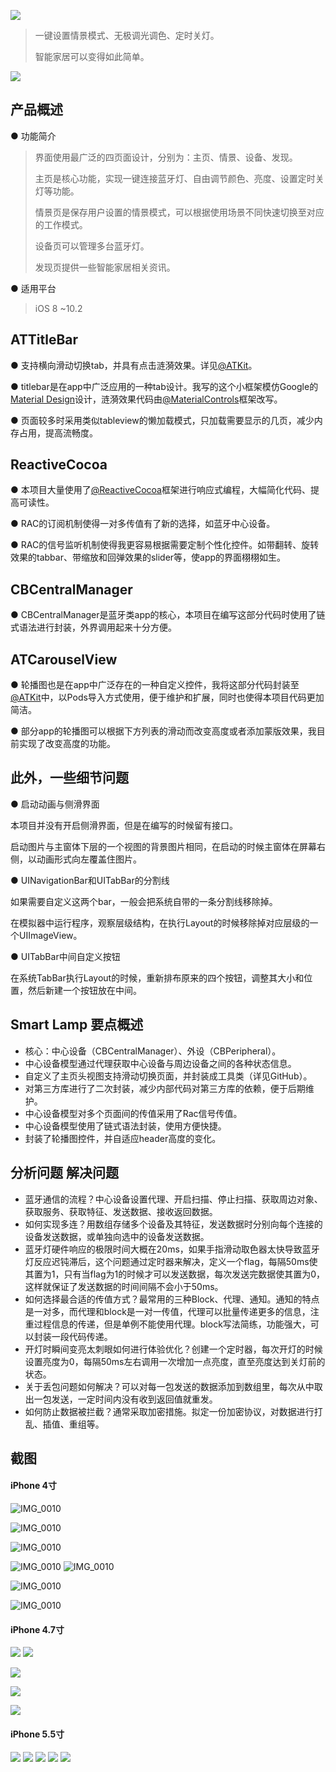 ![](resources/icons/header.png)

> 一键设置情景模式、无极调光调色、定时关灯。 
>
> 智能家居可以变得如此简单。

[![](resources/icons/button.png)](http://appstore.com)



## 产品概述

● 功能简介

> 界面使用最广泛的四页面设计，分别为：主页、情景、设备、发现。 
>
> 主页是核心功能，实现一键连接蓝牙灯、自由调节颜色、亮度、设置定时关灯等功能。 
>
> 情景页是保存用户设置的情景模式，可以根据使用场景不同快速切换至对应的工作模式。 
>
> 设备页可以管理多台蓝牙灯。 
>
> 发现页提供一些智能家居相关资讯。



● 适用平台

> iOS 8 ~10.2









## ATTitleBar

● 支持横向滑动切换tab，并具有点击涟漪效果。详见[@ATKit](https://cocoapods.org/pods/atkit)。

● titlebar是在app中广泛应用的一种tab设计。我写的这个小框架模仿Google的[Material Design](https://www.uplabs.com/)设计，涟漪效果代码由[@MaterialControls](https://cocoapods.org/pods/MaterialControls)框架改写。 

● 页面较多时采用类似tableview的懒加载模式，只加载需要显示的几页，减少内存占用，提高流畅度。



## ReactiveCocoa

● 本项目大量使用了[@ReactiveCocoa](https://cocoapods.org/pods/ReactiveCocoa)框架进行响应式编程，大幅简化代码、提高可读性。 

● RAC的订阅机制使得一对多传值有了新的选择，如蓝牙中心设备。 

● RAC的信号监听机制使得我更容易根据需要定制个性化控件。如带翻转、旋转效果的tabbar、带缩放和回弹效果的slider等，使app的界面栩栩如生。



## CBCentralManager

● CBCentralManager是蓝牙类app的核心，本项目在编写这部分代码时使用了链式语法进行封装，外界调用起来十分方便。



## ATCarouselView

● 轮播图也是在app中广泛存在的一种自定义控件，我将这部分代码封装至[@ATKit](https://cocoapods.org/pods/atkit)中，以Pods导入方式使用，便于维护和扩展，同时也使得本项目代码更加简洁。 

● 部分app的轮播图可以根据下方列表的滑动而改变高度或者添加蒙版效果，我目前实现了改变高度的功能。





## 此外，一些细节问题

● 启动动画与侧滑界面

本项目并没有开启侧滑界面，但是在编写的时候留有接口。 

启动图片与主窗体下层的一个视图的背景图片相同，在启动的时候主窗体在屏幕右侧，以动画形式向左覆盖住图片。

● UINavigationBar和UITabBar的分割线

如果需要自定义这两个bar，一般会把系统自带的一条分割线移除掉。 

在模拟器中运行程序，观察层级结构，在执行Layout的时候移除掉对应层级的一个UIImageView。

● UITabBar中间自定义按钮

在系统TabBar执行Layout的时候，重新排布原来的四个按钮，调整其大小和位置，然后新建一个按钮放在中间。





## Smart Lamp 要点概述

- 核心：中心设备（CBCentralManager）、外设（CBPeripheral）。
- 中心设备模型通过代理获取中心设备与周边设备之间的各种状态信息。
- 自定义了主页头视图支持滑动切换页面，并封装成工具类（详见GitHub）。
- 对第三方库进行了二次封装，减少内部代码对第三方库的依赖，便于后期维护。
- 中心设备模型对多个页面间的传值采用了Rac信号传值。
- 中心设备模型使用了链式语法封装，使用方便快捷。
- 封装了轮播图控件，并自适应header高度的变化。





## 分析问题 解决问题

- 蓝牙通信的流程？中心设备设置代理、开启扫描、停止扫描、获取周边对象、获取服务、获取特征、发送数据、接收返回数据。
- 如何实现多连？用数组存储多个设备及其特征，发送数据时分别向每个连接的设备发送数据，或单独向选中的设备发送数据。
- 蓝牙灯硬件响应的极限时间大概在20ms，如果手指滑动取色器太快导致蓝牙灯反应迟钝滞后，这个问题通过定时器来解决，定义一个flag，每隔50ms使其置为1，只有当flag为1的时候才可以发送数据，每次发送完数据使其置为0，这样就保证了发送数据的时间间隔不会小于50ms。
- 如何选择最合适的传值方式？最常用的三种Block、代理、通知。通知的特点是一对多，而代理和block是一对一传值，代理可以批量传递更多的信息，注重过程信息的传递，但是单例不能使用代理。block写法简练，功能强大，可以封装一段代码传递。
- 开灯时瞬间变亮太刺眼如何进行体验优化？创建一个定时器，每次开灯的时候设置亮度为0，每隔50ms左右调用一次增加一点亮度，直至亮度达到关灯前的状态。
- 关于丢包问题如何解决？可以对每一包发送的数据添加到数组里，每次从中取出一包发送，一定时间内没有收到返回值就重发。
- 如何防止数据被拦截？通常采取加密措施。拟定一份加密协议，对数据进行打乱、插值、重组等。



## 截图

#### iPhone 4寸



![IMG_0010](resources/screenshot/iphone,4.0/IMG_0010.PNG)


![IMG_0010](resources/screenshot/iphone,4.0/IMG_0001.PNG)


![IMG_0010](resources/screenshot/iphone,4.0/IMG_0011.PNG)






![IMG_0010](resources/screenshot/iphone,4.0/IMG_0016.PNG)
![IMG_0010](resources/screenshot/iphone,4.0/IMG_0017.PNG)

![IMG_0010](resources/screenshot/iphone,4.0/IMG_0013.PNG)

![IMG_0010](resources/screenshot/iphone,4.0/IMG_0014.PNG)



#### iPhone 4.7寸

![](resources/screenshot/iphone,4.7/screenshotiphone,4.7-1.png)
![](resources/screenshot/iphone,4.7/screenshotiphone,4.7-2.png)

![](resources/screenshot/iphone,4.7/screenshotiphone,4.7-3.png)

![](resources/screenshot/iphone,4.7/screenshotiphone,4.7-4.png)

![](resources/screenshot/iphone,4.7/screenshotiphone,4.7-5.png)






#### iPhone 5.5寸

![](resources/screenshot/iphone,5.5/screenshotiphone,5.5-1.png)
![](resources/screenshot/iphone,5.5/screenshotiphone,5.5-2.png)
![](resources/screenshot/iphone,5.5/screenshotiphone,5.5-3.png)
![](resources/screenshot/iphone,5.5/screenshotiphone,5.5-4.png)
![](resources/screenshot/iphone,5.5/screenshotiphone,5.5-5.png)

